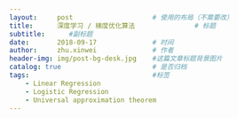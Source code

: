 ```yaml
---
layout:     post   				    # 使用的布局（不需要改）
title:      深度学习 / 梯度优化算法 				# 标题 
subtitle:      #副标题
date:       2018-09-17 				# 时间
author:     zhu.xinwei 		    	# 作者
header-img: img/post-bg-desk.jpg 	#这篇文章标题背景图片
catalog: true 						# 是否归档
tags:								#标签
    - Linear Regression
    - Logistic Regression
    - Universal approximation theorem
---
```



